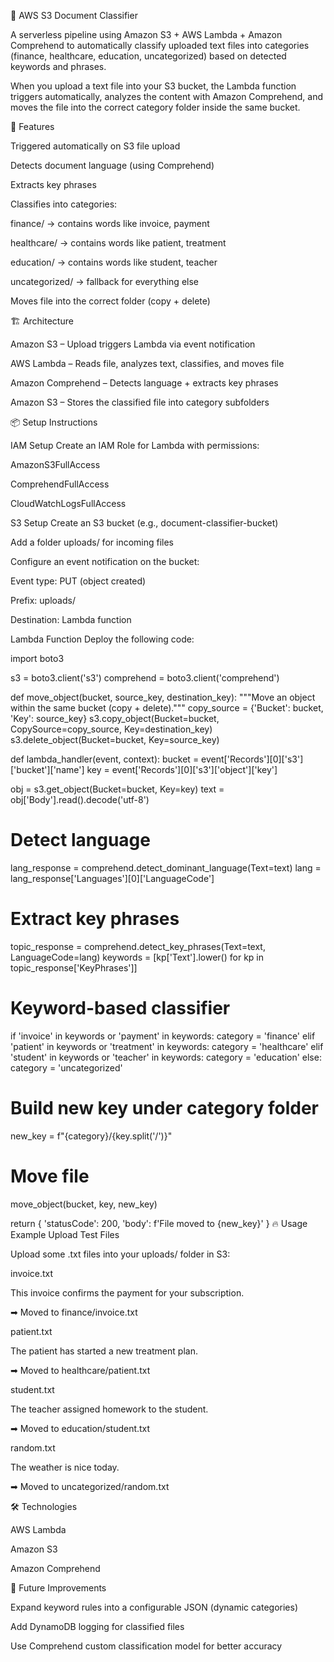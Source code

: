 📂 AWS S3 Document Classifier

A serverless pipeline using Amazon S3 + AWS Lambda + Amazon Comprehend to automatically classify uploaded text files into categories (finance, healthcare, education, uncategorized) based on detected keywords and phrases.

When you upload a text file into your S3 bucket, the Lambda function triggers automatically, analyzes the content with Amazon Comprehend, and moves the file into the correct category folder inside the same bucket.

🚀 Features

Triggered automatically on S3 file upload

Detects document language (using Comprehend)

Extracts key phrases

Classifies into categories:

finance/ → contains words like invoice, payment

healthcare/ → contains words like patient, treatment

education/ → contains words like student, teacher

uncategorized/ → fallback for everything else

Moves file into the correct folder (copy + delete)

🏗 Architecture

Amazon S3 – Upload triggers Lambda via event notification

AWS Lambda – Reads file, analyzes text, classifies, and moves file

Amazon Comprehend – Detects language + extracts key phrases

Amazon S3 – Stores the classified file into category subfolders

📦 Setup Instructions

IAM Setup
Create an IAM Role for Lambda with permissions:

AmazonS3FullAccess

ComprehendFullAccess

CloudWatchLogsFullAccess

S3 Setup
Create an S3 bucket (e.g., document-classifier-bucket)

Add a folder uploads/ for incoming files

Configure an event notification on the bucket:

Event type: PUT (object created)

Prefix: uploads/

Destination: Lambda function

Lambda Function
Deploy the following code:

import boto3

s3 = boto3.client('s3') comprehend = boto3.client('comprehend')

def move_object(bucket, source_key, destination_key): """Move an object within the same bucket (copy + delete).""" copy_source = {'Bucket': bucket, 'Key': source_key} s3.copy_object(Bucket=bucket, CopySource=copy_source, Key=destination_key) s3.delete_object(Bucket=bucket, Key=source_key)

def lambda_handler(event, context): bucket = event['Records'][0]['s3']['bucket']['name'] key = event['Records'][0]['s3']['object']['key']

obj = s3.get_object(Bucket=bucket, Key=key)
text = obj['Body'].read().decode('utf-8')

# Detect language
lang_response = comprehend.detect_dominant_language(Text=text)
lang = lang_response['Languages'][0]['LanguageCode']

# Extract key phrases
topic_response = comprehend.detect_key_phrases(Text=text, LanguageCode=lang)
keywords = [kp['Text'].lower() for kp in topic_response['KeyPhrases']]

# Keyword-based classifier
if 'invoice' in keywords or 'payment' in keywords:
    category = 'finance'
elif 'patient' in keywords or 'treatment' in keywords:
    category = 'healthcare'
elif 'student' in keywords or 'teacher' in keywords:
    category = 'education'
else:
    category = 'uncategorized'

# Build new key under category folder
new_key = f"{category}/{key.split('/')}"

# Move file
move_object(bucket, key, new_key)

return {
    'statusCode': 200,
    'body': f'File moved to {new_key}'
}
🔥 Usage Example Upload Test Files

Upload some .txt files into your uploads/ folder in S3:

invoice.txt

This invoice confirms the payment for your subscription.

➡ Moved to finance/invoice.txt

patient.txt

The patient has started a new treatment plan.

➡ Moved to healthcare/patient.txt

student.txt

The teacher assigned homework to the student.

➡ Moved to education/student.txt

random.txt

The weather is nice today.

➡ Moved to uncategorized/random.txt

🛠 Technologies

AWS Lambda

Amazon S3

Amazon Comprehend

📌 Future Improvements

Expand keyword rules into a configurable JSON (dynamic categories)

Add DynamoDB logging for classified files

Use Comprehend custom classification model for better accuracy
